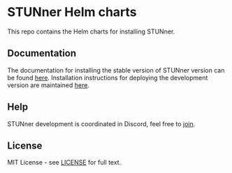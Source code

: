 # STUNner Helm charts

This repo contains the Helm charts for installing STUNner. 

## Documentation

The documentation for installing the stable version of STUNner version can be found [here](https://docs.l7mp.io/en/stable/INSTALL). Installation instructions for deploying the development version are maintained [here](https://github.com/l7mp/stunner/blob/main/docs/INSTALL.md).

## Help

STUNner development is coordinated in Discord, feel free to [join](https://discord.gg/DyPgEsbwzc).

## License

MIT License - see [LICENSE](LICENSE) for full text.
